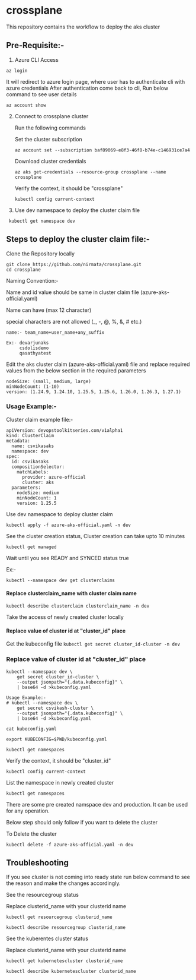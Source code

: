 # crossplane

This repository contains the workflow to deploy the aks cluster

## Pre-Requisite:-

1. Azure CLI Access
  ```
  az login
  ```
  It will redirect to azure login page, where user has to authenticate cli with azure credentials
  After authentication come back to cli, Run below command to see user details

  ```
  az account show
  ```


2. Connect to crossplane cluster


    Run the following commands

    Set the cluster subscription
    ```
    az account set --subscription baf89069-e8f3-46f8-b74e-c146931ce7a4
    ```
    Download cluster credentials
    ```
    az aks get-credentials --resource-group crossplane --name crossplane
    ```

    Verify the context, it should be "crossplane"
    ```
    kubectl config current-context
    ```

3. Use dev namespace to deploy the cluster claim file

  ```
   kubectl get namespace dev
  ```


## Steps to deploy the cluster claim file:-

  Clone the Repository locally

  ```
  git clone https://github.com/nirmata/crossplane.git
  cd crossplane
  ```

Naming Convention:- 



Name and id value should be same in cluster claim file (azure-aks-official.yaml)


Name can have (max 12 character)


special characters are not allowed (_, -, @, %, &, # etc.)

  ```
  name:- team_name+user_name+any_suffix
  ```
  ```
  Ex:- devarjunaks
       csdolisdemo
       qasathyatest
  ```

Edit the aks cluster claim (azure-aks-official.yaml) file and replace required values from the below section in the required parameters

  ```
  nodeSize: (small, medium, large)
  minNodeCount: (1-10)
  version: (1.24.9, 1.24.10, 1.25.5, 1.25.6, 1.26.0, 1.26.3, 1.27.1)
  ```

### Usage Example:-

Cluster claim example file:-

  ```
  apiVersion: devopstoolkitseries.com/v1alpha1
  kind: ClusterClaim
  metadata:
    name: csvikasaks
    namespace: dev
  spec:
    id: csvikasaks 
    compositionSelector:
      matchLabels:
        provider: azure-official
        cluster: aks
    parameters:
      nodeSize: medium
      minNodeCount: 1
      version: 1.25.5
  ```

Use dev namespace to deploy cluster claim

  ```
  kubectl apply -f azure-aks-official.yaml -n dev
  ```

See the cluster creation status, Cluster creation can take upto 10 minutes

  ```
  kubectl get managed
  ```
  Wait until you see READY and SYNCED status true

Ex:- 

  ```
  kubectl --namespace dev get clusterclaims
  ```

#### Replace clusterclaim_name with cluster claim name

  ```
  kubectl describe clusterclaim clusterclaim_name -n dev
  ```


Take the access of newly  created cluster  locally

#### Replace value of cluster id at "cluster_id"  place 

  Get the kubeconfig file
    ```
    kubectl get secret cluster_id-cluster -n dev
    ```

### Replace value of cluster id at "cluster_id"  place 
  ```
  kubectl --namespace dev \
      get secret cluster_id-cluster \
      --output jsonpath="{.data.kubeconfig}" \
      | base64 -d >kubeconfig.yaml
  ```
  ```
  Usage Example:- 
  # kubectl --namespace dev \
      get secret csvikash-cluster \
      --output jsonpath="{.data.kubeconfig}" \
      | base64 -d >kubeconfig.yaml
  ```


  ```
  cat kubeconfig.yaml
  ```
  ```
  export KUBECONFIG=$PWD/kubeconfig.yaml
  ```
  ```
  kubectl get namespaces
  ```


  Verify the context, it should be "cluster_id"

    kubectl config current-context
    
  List the namespace in newly created cluster

    kubectl get namespaces

  There are some pre created namspace dev and production. It can be used for any operation.

Below step should only follow if you want to delete the cluster

To Delete the cluster

  ```
  kubectl delete -f azure-aks-official.yaml -n dev
  ```


## Troubleshooting

If you see cluster is not coming into ready state run below command to see the reason and make the changes accordingly.


See the resourcegroup status

Replace clusterid_name with your clusterid name
  ```
 kubectl get resourcegroup clusterid_name
  ```
  ```
 kubectl describe resourcegroup clusterid_name
  ```

See the kuberentes cluster status

Replace clusterid_name with your clusterid name

  ```
  kubectl get kubernetescluster clusterid_name
  ```
  ```
  kubectl describe kubernetescluster clusterid_name
  ```